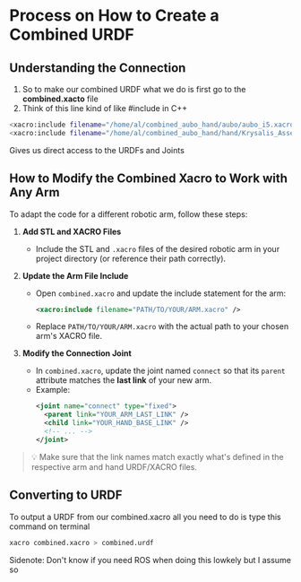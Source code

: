 # Process on How to Create a Combined URDF
## Understanding the Connection 
1. So to make our combined URDF what we do is first go to the **combined.xacto** file
2. Think of this line kind of like #include in C++
``` bash
<xacro:include filename="/home/al/combined_aubo_hand/aubo/aubo_i5.xacro"/> 
<xacro:include filename="/home/al/combined_aubo_hand/hand/Krysalis_Assem_w_tip_w_wrist.xacro"/> 
``` 
Gives us direct access to the URDFs and Joints 

## How to Modify the Combined Xacro to Work with Any Arm

To adapt the code for a different robotic arm, follow these steps:

1. **Add STL and XACRO Files**
   - Include the STL and `.xacro` files of the desired robotic arm in your project directory (or reference their path correctly).

2. **Update the Arm File Include**
   - Open `combined.xacro` and update the include statement for the arm:
     ```xml
     <xacro:include filename="PATH/TO/YOUR/ARM.xacro" />
     ```
   - Replace `PATH/TO/YOUR/ARM.xacro` with the actual path to your chosen arm's XACRO file.

3. **Modify the Connection Joint**
   - In `combined.xacro`, update the joint named `connect` so that its `parent` attribute matches the **last link** of your new arm.
   - Example:
     ```xml
     <joint name="connect" type="fixed">
       <parent link="YOUR_ARM_LAST_LINK" />
       <child link="YOUR_HAND_BASE_LINK" />
       <!-- ... -->
     </joint>
     ```

> 💡 Make sure that the link names match exactly what's defined in the respective arm and hand URDF/XACRO files.

 ## Converting to URDF 
 To output a URDF from our combined.xacro all you need to do is type this command on terminal 

``` bash
xacro combined.xacro > combined.urdf
```

Sidenote: Don't know if you need ROS when doing this lowkely but I assume so 
